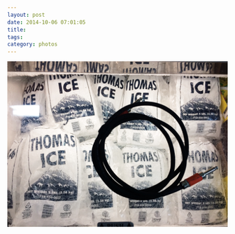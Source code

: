 ```yaml
---
layout: post
date: 2014-10-06 07:01:05
title: 
tags:
category: photos
---
```


![title](/assets/photoblog/chord-ice.jpg)